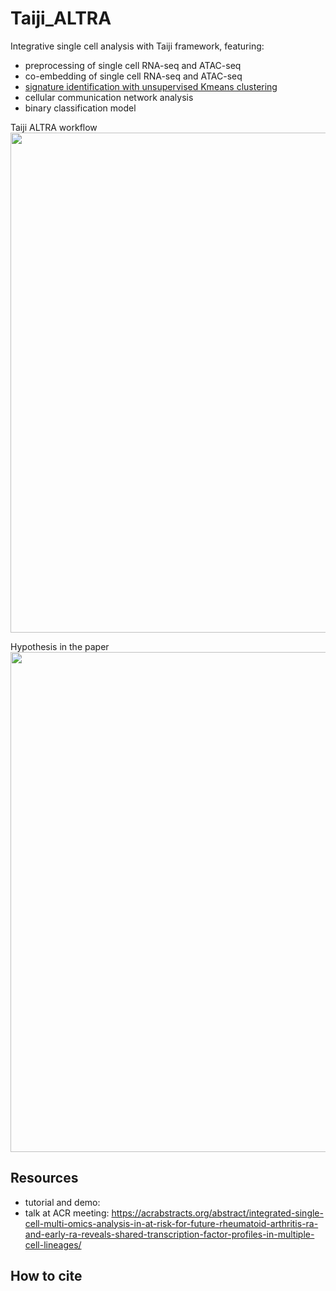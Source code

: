 # Taiji_ALTRA
Integrative single cell analysis with Taiji framework, featuring:
-  preprocessing of single cell RNA-seq and ATAC-seq
-  co-embedding of single cell RNA-seq and ATAC-seq
-  [signature identification with unsupervised Kmeans clustering](https://nbviewer.org/github/cong-003/Taiji_ALTRA/blob/main/tutorial/Fig_signature.ipynb#signature-TFs,-genes,-pathways)
-  cellular communication network analysis
-  binary classification model

Taiji ALTRA workflow
<img src="https://github.com/cong-003/Taiji_ALTRA/blob/main/figures/workflow.png" width="800">

Hypothesis in the paper
<img src="https://github.com/cong-003/Taiji_ALTRA/blob/main/figures/hypothesis.png" width="800">

## Resources
-  tutorial and demo:
-  talk at ACR meeting: https://acrabstracts.org/abstract/integrated-single-cell-multi-omics-analysis-in-at-risk-for-future-rheumatoid-arthritis-ra-and-early-ra-reveals-shared-transcription-factor-profiles-in-multiple-cell-lineages/ 

## How to cite
